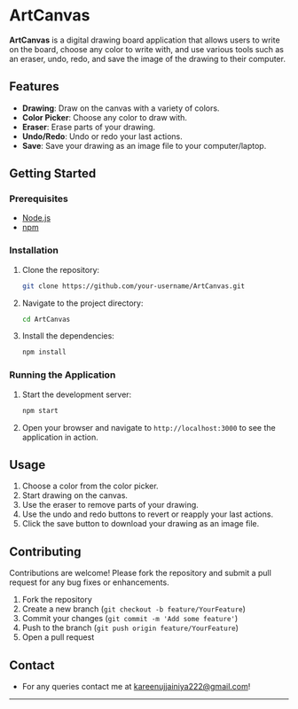 
# ArtCanvas

**ArtCanvas** is a digital drawing board application that allows users to write on the board, choose any color to write with, and use various tools such as an eraser, undo, redo, and save the image of the drawing to their computer.

## Features

- **Drawing**: Draw on the canvas with a variety of colors.
- **Color Picker**: Choose any color to draw with.
- **Eraser**: Erase parts of your drawing.
- **Undo/Redo**: Undo or redo your last actions.
- **Save**: Save your drawing as an image file to your computer/laptop.

## Getting Started

### Prerequisites

- [Node.js](https://nodejs.org/)
- [npm](https://www.npmjs.com/) 

### Installation

1. Clone the repository:
   ```bash
   git clone https://github.com/your-username/ArtCanvas.git
   ```
2. Navigate to the project directory:
   ```bash
   cd ArtCanvas
   ```
3. Install the dependencies:
   ```bash
   npm install
   ```

### Running the Application

1. Start the development server:
   ```bash
   npm start
   ```
2. Open your browser and navigate to `http://localhost:3000` to see the application in action.

## Usage

1. Choose a color from the color picker.
2. Start drawing on the canvas.
3. Use the eraser to remove parts of your drawing.
4. Use the undo and redo buttons to revert or reapply your last actions.
5. Click the save button to download your drawing as an image file.

## Contributing

Contributions are welcome! Please fork the repository and submit a pull request for any bug fixes or enhancements.

1. Fork the repository
2. Create a new branch (`git checkout -b feature/YourFeature`)
3. Commit your changes (`git commit -m 'Add some feature'`)
4. Push to the branch (`git push origin feature/YourFeature`)
5. Open a pull request


## Contact

- For any queries contact me at kareenujjainiya222@gmail.com!

---

